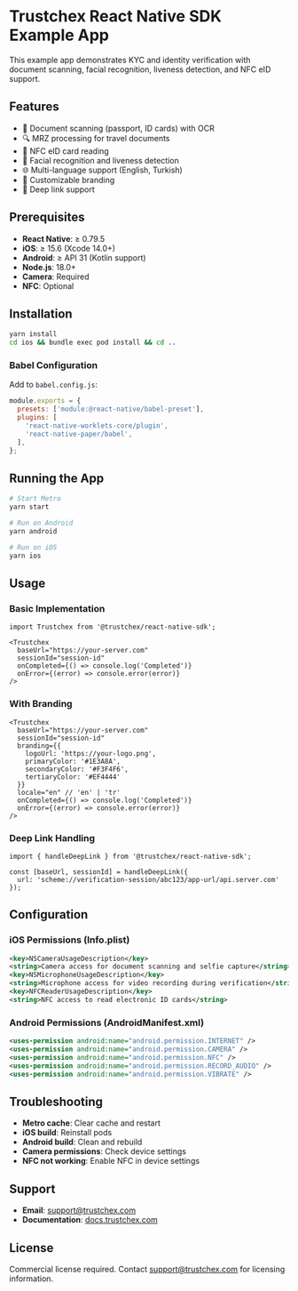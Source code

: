 # Trustchex React Native SDK Example App

This example app demonstrates KYC and identity verification with document scanning, facial recognition, liveness detection, and NFC eID support.

## Features

- 📄 Document scanning (passport, ID cards) with OCR
- 🔍 MRZ processing for travel documents
- 📱 NFC eID card reading
- 👤 Facial recognition and liveness detection
- 🌐 Multi-language support (English, Turkish)
- 🎨 Customizable branding
- 🔗 Deep link support

## Prerequisites

- **React Native**: ≥ 0.79.5
- **iOS**: ≥ 15.6 (Xcode 14.0+)
- **Android**: ≥ API 31 (Kotlin support)
- **Node.js**: 18.0+
- **Camera**: Required
- **NFC**: Optional

## Installation

```sh
yarn install
cd ios && bundle exec pod install && cd ..
```

### Babel Configuration

Add to `babel.config.js`:

```js
module.exports = {
  presets: ['module:@react-native/babel-preset'],
  plugins: [
    'react-native-worklets-core/plugin',
    'react-native-paper/babel',
  ],
};
```

## Running the App

```sh
# Start Metro
yarn start

# Run on Android
yarn android

# Run on iOS
yarn ios
```

## Usage

### Basic Implementation

```tsx
import Trustchex from '@trustchex/react-native-sdk';

<Trustchex
  baseUrl="https://your-server.com"
  sessionId="session-id"
  onCompleted={() => console.log('Completed')}
  onError={(error) => console.error(error)}
/>
```

### With Branding

```tsx
<Trustchex
  baseUrl="https://your-server.com"
  sessionId="session-id"
  branding={{
    logoUrl: 'https://your-logo.png',
    primaryColor: '#1E3A8A',
    secondaryColor: '#F3F4F6',
    tertiaryColor: '#EF4444'
  }}
  locale="en" // 'en' | 'tr'
  onCompleted={() => console.log('Completed')}
  onError={(error) => console.error(error)}
/>
```

### Deep Link Handling

```tsx
import { handleDeepLink } from '@trustchex/react-native-sdk';

const [baseUrl, sessionId] = handleDeepLink({
  url: 'scheme://verification-session/abc123/app-url/api.server.com'
});
```

## Configuration

### iOS Permissions (Info.plist)

```xml
<key>NSCameraUsageDescription</key>
<string>Camera access for document scanning and selfie capture</string>
<key>NSMicrophoneUsageDescription</key>
<string>Microphone access for video recording during verification</string>
<key>NFCReaderUsageDescription</key>
<string>NFC access to read electronic ID cards</string>
```

### Android Permissions (AndroidManifest.xml)

```xml
<uses-permission android:name="android.permission.INTERNET" />
<uses-permission android:name="android.permission.CAMERA" />
<uses-permission android:name="android.permission.NFC" />
<uses-permission android:name="android.permission.RECORD_AUDIO" />
<uses-permission android:name="android.permission.VIBRATE" />
```

## Troubleshooting

- **Metro cache**: Clear cache and restart
- **iOS build**: Reinstall pods
- **Android build**: Clean and rebuild
- **Camera permissions**: Check device settings
- **NFC not working**: Enable NFC in device settings

## Support

- **Email**: [support@trustchex.com](mailto:support@trustchex.com)
- **Documentation**: [docs.trustchex.com](https://docs.trustchex.com)

## License

Commercial license required. Contact [support@trustchex.com](mailto:support@trustchex.com) for licensing information.
